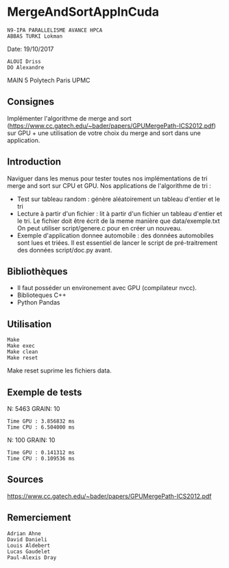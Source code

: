 MergeAndSortAppInCuda
===
    N9-IPA PARALLELISME AVANCE HPCA
    ABBAS TURKI Lokman

Date: 19/10/2017

    ALOUI Driss
    DO Alexandre
    
MAIN 5 Polytech Paris UPMC

Consignes
------------
Implémenter l'algorithme de merge and sort (https://www.cc.gatech.edu/~bader/papers/GPUMergePath-ICS2012.pdf) sur GPU + une utilisation de votre choix du merge and sort dans une application.

Introduction
------------
Naviguer dans les menus pour tester toutes nos implémentations de tri merge and sort sur CPU et GPU.
Nos applications de l'algorithme de tri :
- Test sur tableau random : génère aléatoirement un tableau d'entier et le tri
- Lecture à partir d'un fichier : lit à partir d'un fichier un tableau d'entier et le tri.
  Le fichier doit être écrit de la meme manière que data/exemple.txt
  On peut utiliser script/genere.c pour en créer un nouveau.
- Exemple d'application donnee automobile : des données automobiles sont lues et triées.
  Il est essentiel de lancer le script de pré-traitrement des données script/doc.py avant.

Bibliothèques
------------
- Il faut posséder un environement avec GPU (compilateur nvcc).
- Biblioteques C++
- Python Pandas

Utilisation
------------

    Make
    Make exec
    Make clean
    Make reset
    
Make reset suprime les fichiers data.

Exemple de tests
------------

N: 5463 GRAIN: 10

    Time GPU : 3.856832 ms
    Time CPU : 6.504000 ms
    

N: 100 GRAIN: 10

    Time GPU : 0.141312 ms
    Time CPU : 0.109536 ms

Sources
------------
https://www.cc.gatech.edu/~bader/papers/GPUMergePath-ICS2012.pdf

Remerciement
------------

    Adrian Ahne
    David Danieli
    Louis Aldebert
    Lucas Gaudelet
    Paul-Alexis Dray

